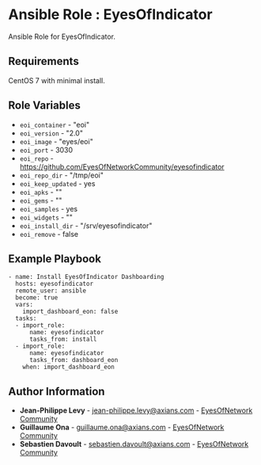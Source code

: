 # Ansible Role : EyesOfIndicator

Ansible Role for EyesOfIndicator.

Requirements
------------

CentOS 7 with minimal install.

Role Variables
--------------

* `eoi_container` - "eoi"
* `eoi_version` - "2.0"
* `eoi_image` -  "eyes/eoi"
* `eoi_port` - 3030
* `eoi_repo` - https://github.com/EyesOfNetworkCommunity/eyesofindicator
* `eoi_repo_dir` - "/tmp/eoi"
* `eoi_keep_updated` - yes
* `eoi_apks` - ""
* `eoi_gems` - ""
* `eoi_samples` - yes
* `eoi_widgets` - ""
* `eoi_install_dir` - "/srv/eyesofindicator"
* `eoi_remove` - false

Example Playbook
----------------

```
- name: Install EyesOfIndicator Dashboarding 
  hosts: eyesofindicator
  remote_user: ansible
  become: true
  vars:
    import_dashboard_eon: false
  tasks:
  - import_role:
      name: eyesofindicator
      tasks_from: install
  - import_role:
      name: eyesofindicator
      tasks_from: dashboard_eon
    when: import_dashboard_eon
```

Author Information
------------------

* **Jean-Philippe Levy** - <jean-philippe.levy@axians.com> - [EyesOfNetwork Community](https://github.com/eyesofnetworkcommunity)
* **Guillaume Ona** - <guillaume.ona@axians.com> - [EyesOfNetwork Community](https://github.com/eyesofnetworkcommunity)
* **Sebastien Davoult** - <sebastien.davoult@axians.com> - [EyesOfNetwork Community](https://github.com/eyesofnetworkcommunity)
